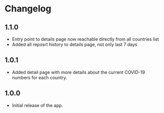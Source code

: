 # Changelog

## 1.1.0

- Entry point to details page now reachable directly from all countries list
- Added all reposrt history to details page, not only last 7 days

## 1.0.1

- Added detail page with more details about the current COVID-19 numbers for each country.

## 1.0.0

- Initial release of the app.
